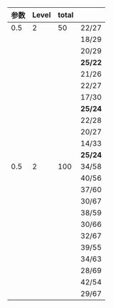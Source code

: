 |参数|Level|total | |
| - | - | - | - |
| 0.5 | 2 | 50 |22/27 |
| | | | 18/29 |
| | | | 20/29|
| | | | **25/22**|
| | | | 21/26|
| | | | 22/27|
| | | | 17/30|
| | | | **25/24**|
| | | | 22/28|
| | | |20/27|
| | | | 14/33 |
| | | | **25/24**|
| 0.5 | 2 | 100 | 34/58|
| | | | 40/56|
| | | | 37/60|
| | | | 30/67|
| | | | 38/59|
| | | | 30/66|
| | | | 32/67|
| | | | 39/55|
| | | | 34/63|
| | | | 28/69|
| | | | 42/54|
| | | | 29/67|